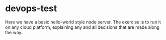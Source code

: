 # devops-test
Here we have a basic hello-world style node server.
The exercise is to run it on any cloud platform, explaining any and all decisions that are made along the way.
